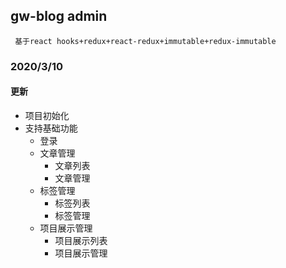 ## gw-blog admin
````
 基于react hooks+redux+react-redux+immutable+redux-immutable
 ````
### 2020/3/10
#### 更新
* 项目初始化
* 支持基础功能
  * 登录
  * 文章管理
    * 文章列表
    * 文章管理
  * 标签管理
    * 标签列表
    * 标签管理
  * 项目展示管理
    * 项目展示列表
    * 项目展示管理
